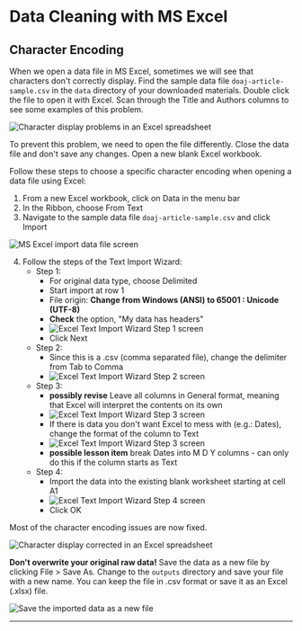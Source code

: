 # Data Cleaning with MS Excel

## Character Encoding

When we open a data file in MS Excel, sometimes we will see that characters don't correctly display. Find the sample data file `doaj-article-sample.csv` in the `data` directory of your downloaded materials. Double click the file to open it with Excel. Scan through the Title and Authors columns to see some examples of this problem.

![Character display problems in an Excel spreadsheet](../img/encoding-errors.PNG "Example encoding errors")

To prevent this problem, we need to open the file differently. Close the data file and don't save any changes. Open a new blank Excel workbook.

Follow these steps to choose a specific character encoding when opening a data file using Excel:
1. From a new Excel workbook, click on Data in the menu bar
2. In the Ribbon, choose From Text
3. Navigate to the sample data file `doaj-article-sample.csv` and click Import

![MS Excel import data file screen](../img/choose-file.PNG "Import a file into Excel")

4. Follow the steps of the Text Import Wizard:
   - Step 1:
     - For original data type, choose Delimited
	 - Start import at row 1
	 - File origin: **Change from Windows (ANSI) to 65001 : Unicode (UTF-8)**
	 - **Check** the option, "My data has headers"
	 - ![Excel Text Import Wizard Step 1 screen](../img/text-import-1.PNG "Import data step 1")
	 - Click Next
   - Step 2:
     - Since this is a .csv (comma separated file), change the delimiter from Tab to Comma
	 - ![Excel Text Import Wizard Step 2 screen](../img/text-import-2.PNG "Import data step 2")
   - Step 3:
     - **possibly revise** Leave all columns in General format, meaning that Excel will interpret the contents on its own
	 - ![Excel Text Import Wizard Step 3 screen](../img/text-import-3.PNG "Import data step 3")
	 - If there is data you don't want Excel to mess with (e.g.: Dates), change the format of the column to Text
	 - ![Excel Text Import Wizard Step 3 screen](../img/text-import-3-date-text.PNG "Import data step 3")
	 - **possible lesson item** break Dates into M D Y columns - can only do this if the column starts as Text
   - Step 4:
     - Import the data into the existing blank worksheet starting at cell A1
	 - ![Excel Text Import Wizard Step 4 screen](../img/text-import-4.PNG "Import data step 4")
	 - Click OK

Most of the character encoding issues are now fixed.

![Character display corrected in an Excel spreadsheet](../img/encoding-fixed.PNG "Example encoding repairs")

**Don't overwrite your original raw data!** Save the data as a new file by clicking File > Save As. Change to the `outputs` directory and save your file with a new name. You can keep the file in .csv format or save it as an Excel (.xlsx) file.

![Save the imported data as a new file](../img/save-new-file.PNG "Save imported data to a new file")

---


